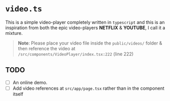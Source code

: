 # `video.ts`

This is a simple video-player completely written in `typescript` and this is an inspiration from both
the epic video-players **NETFLIX** & **YOUTUBE**, I call it a mixture.

> **Note**: Please place your video file inside the `public/videos/` folder &
> then reference the video at `/src/components/VideoPlayer/index.tsx:222` (line 222)

## TODO

- [ ] An online demo.
- [ ] Add video references at `src/app/page.tsx` rather than in the component itself
